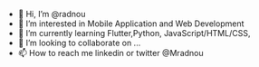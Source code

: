 - 👋 Hi, I’m @radnou
- 👀 I’m interested in Mobile Application and Web Development 
- 🌱 I’m currently learning  Flutter,Python, JavaScript/HTML/CSS, 
- 💞️ I’m looking to collaborate on ...
- 📫 How to reach me linkedin or twitter @Mradnou

<!---
radnou/radnou is a ✨ special ✨ repository because its `README.md` (this file) appears on your GitHub profile.
You can click the Preview link to take a look at your changes.
--->
